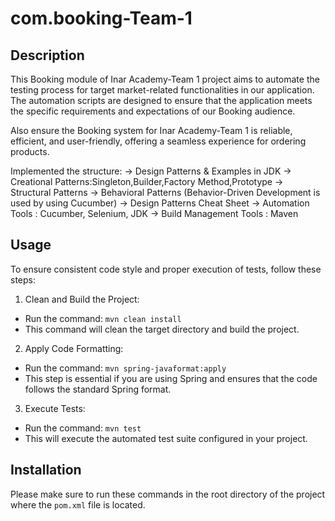 # com.booking-Team-1

## Description
This Booking module of Inar Academy-Team 1 project aims to automate the testing process
for target market-related functionalities in our application.
The automation scripts are designed to ensure that the application meets the specific requirements
and expectations of our Booking audience.

Also ensure the Booking system for Inar Academy-Team 1 is reliable, efficient, and user-friendly,
offering a seamless experience for ordering products.

Implemented the structure:
-> Design Patterns & Examples in JDK
-> Creational Patterns:Singleton,Builder,Factory Method,Prototype
-> Structural Patterns 
-> Behavioral Patterns (Behavior-Driven Development is used by using Cucumber)
-> Design Patterns Cheat Sheet
-> Automation Tools : Cucumber, Selenium, JDK
-> Build Management Tools : Maven


## Usage
To ensure consistent code style and proper execution of tests, follow these
steps:
1. Clean and Build the Project:
- Run the command: `mvn clean install`
- This command will clean the target directory and build the project.
2. Apply Code Formatting:
- Run the command: `mvn spring-javaformat:apply`
- This step is essential if you are using Spring and ensures that the
  code follows the standard Spring format.
3. Execute Tests:
- Run the command: `mvn test`
- This will execute the automated test suite configured in your project.

## Installation
Please make sure to run these commands in the root directory of the project
where the `pom.xml` file is located.